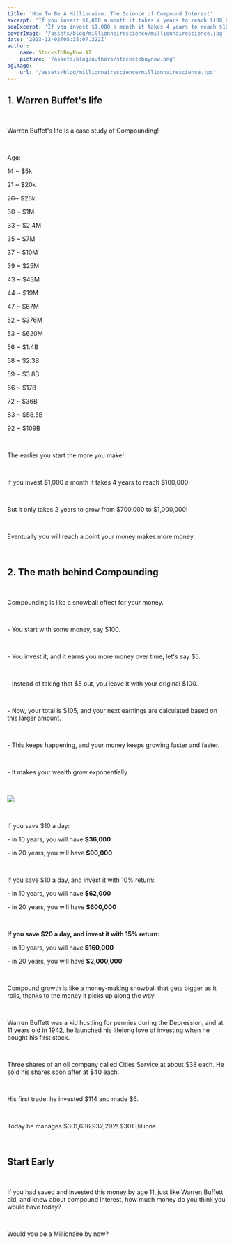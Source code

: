 ```yaml
---
title: 'How To Be A Millionaire: The Science of Compound Interest'
excerpt: 'If you invest $1,000 a month it takes 4 years to reach $100,000. But it only takes 2 years to grow from $700,000 to $1,000,000! Eventually you will reach a point your money makes more money.'
seoExcerpt: 'If you invest $1,000 a month it takes 4 years to reach $100,000. But it only takes 2 years to grow from $700,000 to $1,000,000! Eventually you will reach a point your money makes more money.'
coverImage: '/assets/blog/millionnairescience/millionnairescience.jpg'
date: '2023-12-02T05:35:07.322Z'
author:
    name: StocksToBuyNow AI
    picture: '/assets/blog/authors/stockstobuynow.png'
ogImage:
    url: '/assets/blog/millionnairescience/millionnairescience.jpg'
---
```


## 1. Warren Buffet's life

&nbsp;

Warren Buffet's life is a case study of Compounding!

&nbsp;

Age:

14 ~ $5k

21 ~ $20k

26~ $26k

30 ~ $1M

33 ~ $2.4M

35 ~ $7M

37 ~ $10M

39 ~ $25M

43 ~ $43M

44 ~ $19M

47 ~ $67M

52 ~ $376M

53 ~ $620M

56 ~ $1.4B

58 ~ $2.3B

59 ~ $3.8B

66 ~ $17B

72 ~ $36B

83 ~ $58.5B

92 ~ $109B

&nbsp;

The earlier you start the more you make!

&nbsp;

If you invest $1,000 a month it takes 4 years to reach $100,000

&nbsp;

But it only takes 2 years to grow from $700,000 to $1,000,000!

&nbsp;

Eventually you will reach a point your money makes more money.

 
&nbsp;  




## 2. The math behind Compounding

&nbsp;

Compounding is like a snowball effect for your money.

&nbsp;

\- You start with some money, say $100.

&nbsp;

\- You invest it, and it earns you more money over time, let's say $5.

&nbsp;

\- Instead of taking that $5 out, you leave it with your original $100.

&nbsp;

\- Now, your total is $105, and your next earnings are calculated based on this larger amount.

&nbsp;

\- This keeps happening, and your money keeps growing faster and faster.

&nbsp;

\- It makes your wealth grow exponentially.

&nbsp;

![](/assets/blog/millionnairescience/snowball.png)


&nbsp;  

If you save $10 a day:

\- in 10 years, you will have **$36,000**

\- in 20 years, you will have **$90,000**

&nbsp;  

If you save $10 a day, and invest it with 10% return:

\- in 10 years, you will have **$62,000**

\- in 20 years, you will have **$600,000**


&nbsp;

**If you save $20 a day, and invest it with 15% return:**

\- in 10 years, you will have **$160,000**

\- in 20 years, you will have **$2,000,000**

&nbsp;

Compound growth is like a money-making snowball that gets bigger as it rolls, thanks to the money it picks up along the way.

&nbsp;

Warren Buffett was a kid hustling for pennies during the Depression, and at 11 years old in 1942, he launched his lifelong love of investing when he bought his first stock. 

&nbsp;

Three shares of an oil company called Cities Service at about $38 each. He sold his shares soon after at $40 each.

&nbsp;

His first trade: he invested $114 and made $6. 

&nbsp;

Today he manages $301,636,932,292! $301 Billions

&nbsp;

## Start Early

&nbsp;

If you had saved and invested this money by age 11, just like Warren Buffett did, and knew about compound interest, how much money do you think you would have today? 

&nbsp;

Would you be a Millionaire by now?

&nbsp;  
